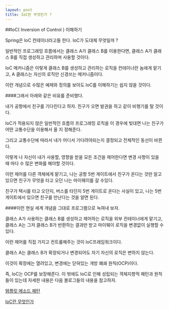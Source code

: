 ```yaml
---
layout: post
title: IoC란 무엇인가 ? 
---
```


##IoC( Inversion of Control ) 이해하기

Spring은 IoC 컨테이너라고들 한다. IoC가 도대체 무엇일까 ?

일반적인 프로그래밍 흐름에서는 클래스 A가 클래스 B를 이용한다면, 클래스 A가 클래스 B를 직접 생성하고 관리하며 사용할 것이다.

IoC 메커니즘은 이렇게 클래스 B를 생성하고 관리하는 로직을 컨테이너란 놈에게 맡기고, A 클래스는 자신의 로직만 신경쓰는 메커니즘이다.

이런 개념으로 수많은 예제와 정의를 보아도 IoC를 이해하기는 쉽지 않을 것이다.

####그래서 아래와 같은 비유를 준비했다.

내가 공항에서 친구를 기다린다고 하자. 친구가 오면 발권을 하고 같이 비행기를 탈 것이다.

IoC가 적용되지 않은 일반적인 흐름의 프로그래밍 로직을 이 경우에 빚대면 나는 친구가 어떤 교통수단을 이용해서 올 지 정해준다. 

그리고 교통수단에 따라서 내가 어디서 기다려야되는지 결정되고 전체적인 동선이 바뀐다.

이렇게 나 자신이 내가 사용할, 영향을 받을 모든 조건을 제어한다면 변경 사항이 있을 때 마다 수 많은 변화를 해야할 것이다.

이런 제어를 다른 객체에게 맡기고, 나는 공항 5번 게이트에서 친구가 온다는 것만 알고있으면 친구가 무엇을 타고 오던 나는 마이웨이를 갈 수있다.

친구가 택시를 타고 오던지, 버스를 타던지 5번 게이트로 온다는 사실이 있고, 나는 5번 게이트에서 있으면 친구를 만난다는 것을 알면 된다.

####이런 현실 세계 개념을 그대로 프로그램으로 녹여내 보자.

클래스 A가 사용하는 클래스 B를 생성하고 제어하는 로직을 외부 컨테이너에게 맡기고, 클래스 A는 그저 클래스 B가 반환하는 결과만 받고 마이웨이 로직을 변경없이 실행할 수 있다.

이런 제어를 직접 가지고 컨트롤해주는 것이 IoC프레임워크이다.

클래스 A는 클래스 B가 확장되거나 변경되어도 자기 자신의 로직은 변하지 않는다.

이것이 확장에는 열려있고, 변경에는 닫혀있는 개방 폐쇄 원칙(OCP)이다.

즉, IoC는 OCP를 보장해준다. 이 밖에도 IoC로 인해 성립되는 객체지향적 패턴과 원칙들이 있는데 자세한 내용은 다음 블로그들의 내용을 참고하자.

[템플릿 메소드 패턴](http://egloos.zum.com/iilii/v/3806897)

[IoC란 무엇인가](http://www.javajigi.net/pages/viewpage.action?pageId=535)